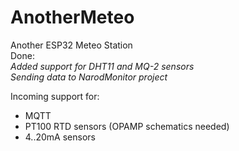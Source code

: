 # AnotherMeteo
Another ESP32 Meteo Station  
Done:  
*Added support for DHT11 and MQ-2 sensors*  
*Sending data to NarodMonitor project*  

Incoming support for:  
* MQTT 
* PT100 RTD sensors (OPAMP schematics needed)  
* 4..20mA sensors  

